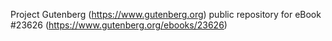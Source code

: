 Project Gutenberg (https://www.gutenberg.org) public repository for eBook #23626 (https://www.gutenberg.org/ebooks/23626)
